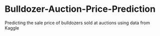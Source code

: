 # Bulldozer-Auction-Price-Prediction
Predicting the sale price of bulldozers sold at auctions using data from Kaggle
